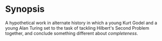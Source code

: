 # Synopsis

A hypothetical work in alternate history in which a young Kurt Godel and a young Alan Turing set to the task of tackling Hilbert's Second Problem together, and conclude something different about *completeness*.
